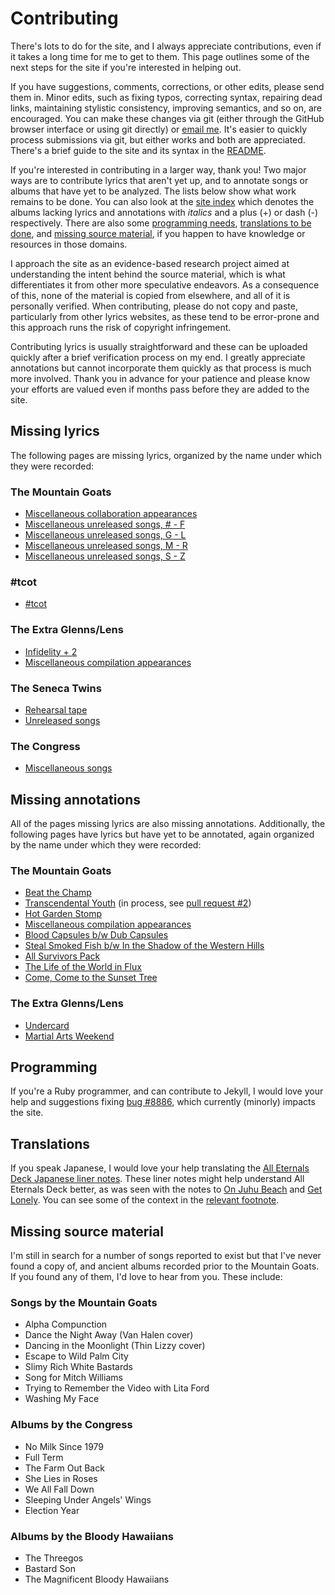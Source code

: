 # Contributing #

There's lots to do for the site, and I always appreciate contributions, even
if it takes a long time for me to get to them. This page outlines some of the
next steps for the site if you're interested in helping out.

If you have suggestions, comments, corrections, or other edits, please send
them in. Minor edits, such as fixing typos, correcting syntax, repairing dead
links, maintaining stylistic consistency, improving semantics, and so on, are
encouraged. You can make these changes via git (either through the GitHub
browser interface or using git directly) or [email me][contact]. It's easier
to quickly process submissions via git, but either works and both are
appreciated. There's a brief guide to the site and its syntax in the
[README][repo].

[contact]:  https://annotatedtmg.org/about.html#contact
[repo]:     https://github.com/annotatedtmg/annotatedtmg

If you're interested in contributing in a larger way, thank you! Two major
ways are to contribute lyrics that aren't yet up, and to annotate songs or
albums that have yet to be analyzed. The lists below show what work remains to
be done. You can also look at the [site index][tamg] which denotes the albums
lacking lyrics and annotations with *italics* and a plus (+) or dash (-)
respectively. There are also some [programming needs](#programming),
[translations to be done](#translations), and [missing source
material](#missing-source-material), if you happen to have knowledge or
resources in those domains.

[tamg]:     https://annotatedtmg.org/index.html

I approach the site as an evidence-based research project aimed at
understanding the intent behind the source material, which is what
differentiates it from other more speculative endeavors. As a consequence of
this, none of the material is copied from elsewhere, and all of it is
personally verified. When contributing, please do not copy and paste,
particularly from other lyrics websites, as these tend to be error-prone and
this approach runs the risk of copyright infringement.

Contributing lyrics is usually straightforward and these can be uploaded
quickly after a brief verification process on my end. I greatly appreciate
annotations but cannot incorporate them quickly as that process is much more
involved. Thank you in advance for your patience and please know your efforts
are valued even if months pass before they are added to the site.


## Missing lyrics ##

The following pages are missing lyrics, organized by the name under which they
were recorded:

### The Mountain Goats ###

* [Miscellaneous collaboration appearances][collab]
* [Miscellaneous unreleased songs, # - F][unrel-_f]
* [Miscellaneous unreleased songs, G - L][unrel-gl]
* [Miscellaneous unreleased songs, M - R][unrel-mr]
* [Miscellaneous unreleased songs, S - Z][unrel-sz]

[collab]:   https://annotatedtmg.org/collaboration.html
[unrel-_f]: https://annotatedtmg.org/unreleased-\_f.html
[unrel-gl]: https://annotatedtmg.org/unreleased-gl.html
[unrel-mr]: https://annotatedtmg.org/unreleased-mr.html
[unrel-sz]: https://annotatedtmg.org/unreleased-sz.html

### \#tcot ###

* [\#tcot][tcot]

[tcot]:     https://annotatedtmg.org/tcot.html

### The Extra Glenns/Lens ###

* [Infidelity + 2][infidelity]
* [Miscellaneous compilation appearances][teg-comp]

[infidelity]:   https://annotatedtmg.org/infidelity.html
[teg-comp]:     https://annotatedtmg.org/teg-compilation.html

### The Seneca Twins ###

* [Rehearsal tape][seneca]
* [Unreleased songs][seneca-unrel]

[seneca]:       https://annotatedtmg.org/seneca.html
[seneca-unrel]: https://annotatedtmg.org/seneca-unreleased.html

### The Congress ###

* [Miscellaneous songs][congress]

[congress]:     https://annotatedtmg.org/congress.html


## Missing annotations ##

All of the pages missing lyrics are also missing annotations. Additionally,
the following pages have lyrics but have yet to be annotated, again organized
by the name under which they were recorded:

### The Mountain Goats ###

* [Beat the Champ][champ]
* [Transcendental Youth][youth] (in process, see [pull request #2][pr2])
* [Hot Garden Stomp][stomp]
* [Miscellaneous compilation appearances][comp]
* [Blood Capsules b/w Dub Capsules][capsules]
* [Steal Smoked Fish b/w In the Shadow of the Western Hills][steal]
* [All Survivors Pack][survivors]
* [The Life of the World in Flux][flux]
* [Come, Come to the Sunset Tree][ccst]

[champ]:        https://annotatedtmg.org/champ.html
[youth]:        https://annotatedtmg.org/youth.html
[pr2]:          https://github.com/annotatedtmg/annotatedtmg/pull/2
[stomp]:        https://annotatedtmg.org/stomp.html
[comp]:         https://annotatedtmg.org/compilation.html
[capsules]:     https://annotatedtmg.org/capsules.html
[steal]:        https://annotatedtmg.org/steal.html
[survivors]:    https://annotatedtmg.org/survivors.html
[flux]:         https://annotatedtmg.org/flux.html
[ccst]:         https://annotatedtmg.org/ccst.html

### The Extra Glenns/Lens ###

* [Undercard][]
* [Martial Arts Weekend][martial]

[undercard]:    https://annotatedtmg.org/undercard.html
[martial]:      https://annotatedtmg.org/martial.html


## Programming ##

If you're a Ruby programmer, and can contribute to Jekyll, I would love your
help and suggestions fixing [bug #8886][jekyll-bug], which currently (minorly)
impacts the site.

[jekyll-bug]:   https://github.com/jekyll/jekyll/issues/8886


## Translations ##

If you speak Japanese, I would love your help translating the [All Eternals
Deck Japanese liner notes][aed-japanese]. These liner notes might help
understand All Eternals Deck better, as was seen with the notes to [On Juhu
Beach][juhu] and [Get Lonely][gl]. You can see some of the context in the
[relevant footnote][aed-fn].

[aed-japanese]: https://annotatedtmg.org/mirror/aed-japanese-liner.html
[juhu]:         https://annotatedtmg.org/juhu.html
[gl]:           https://annotatedtmg.org/gl.html
[aed-fn]:       https://annotatedtmg.org/aed.html#fn:japanese


## Missing source material ##

I'm still in search for a number of songs reported to exist but that I've
never found a copy of, and ancient albums recorded prior to the Mountain
Goats. If you found any of them, I'd love to hear from you. These include:

### Songs by the Mountain Goats ###

* Alpha Compunction
* Dance the Night Away (Van Halen cover)
* Dancing in the Moonlight (Thin Lizzy cover)
* Escape to Wild Palm City
* Slimy Rich White Bastards
* Song for Mitch Williams
* Trying to Remember the Video with Lita Ford
* Washing My Face

### Albums by the Congress ###

* No Milk Since 1979
* Full Term
* The Farm Out Back
* She Lies in Roses
* We All Fall Down
* Sleeping Under Angels' Wings
* Election Year

### Albums by the Bloody Hawaiians ###

* The Threegos
* Bastard Son
* The Magnificent Bloody Hawaiians
